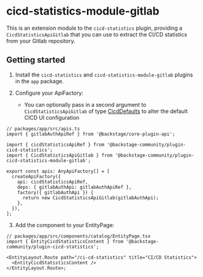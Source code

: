 # cicd-statistics-module-gitlab

This is an extension module to the `cicd-statistics` plugin, providing a `CicdStatisticsApiGitlab` that you can use to extract the CI/CD statistics from your Gitlab repository.

## Getting started

1. Install the `cicd-statistics` and `cicd-statistics-module-gitlab` plugins in the `app` package.

2. Configure your ApiFactory:
   - You can optionally pass in a second argument to `CicdStatisticsApiGitlab` of type [CicdDefaults](https://github.com/backstage/backstage/blob/2881c53cb383bf127c150f837f37fe535d8cf97b/plugins/cicd-statistics/src/apis/types.ts#L179) to alter the default CICD UI configuration

```tsx
// packages/app/src/apis.ts
import { gitlabAuthApiRef } from '@backstage/core-plugin-api';

import { cicdStatisticsApiRef } from '@backstage-community/plugin-cicd-statistics';
import { CicdStatisticsApiGitlab } from '@backstage-community/plugin-cicd-statistics-module-gitlab';

export const apis: AnyApiFactory[] = [
  createApiFactory({
    api: cicdStatisticsApiRef,
    deps: { gitlabAuthApi: gitlabAuthApiRef },
    factory({ gitlabAuthApi }) {
      return new CicdStatisticsApiGitlab(gitlabAuthApi);
    },
  }),
];
```

3. Add the component to your EntityPage:

```tsx
// packages/app/src/components/catalog/EntityPage.tsx
import { EntityCicdStatisticsContent } from '@backstage-community/plugin-cicd-statistics';

<EntityLayout.Route path="/ci-cd-statistics" title="CI/CD Statistics">
  <EntityCicdStatisticsContent />
</EntityLayout.Route>;
```
